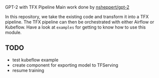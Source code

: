 GPT-2 with TFX Pipeline
Main work done by [nsheppert/gpt-2](https://github.com/nshepperd/gpt-2)

In this repository, we take the existing code and transform it into a TFX pipeline. The TFX pipeline can then be orchestrated with either Airflow or Kubeflow. Have a look at `examples` for getting to know how to use this module.

## TODO
- test kubeflow example
- create component for exporting model to TFServing
- resume training
